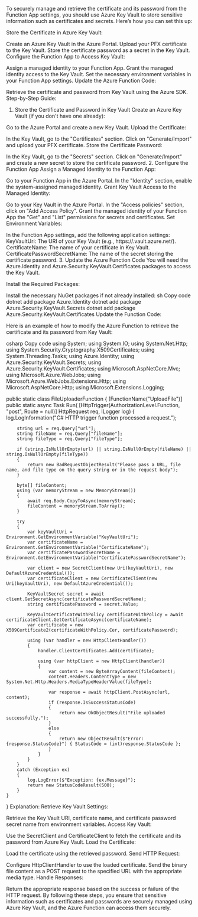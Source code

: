 To securely manage and retrieve the certificate and its password from the Function App settings, you should use Azure Key Vault to store sensitive information such as certificates and secrets. Here’s how you can set this up:

Store the Certificate in Azure Key Vault:

Create an Azure Key Vault in the Azure Portal.
Upload your PFX certificate to the Key Vault.
Store the certificate password as a secret in the Key Vault.
Configure the Function App to Access Key Vault:

Assign a managed identity to your Function App.
Grant the managed identity access to the Key Vault.
Set the necessary environment variables in your Function App settings.
Update the Azure Function Code:

Retrieve the certificate and password from Key Vault using the Azure SDK.
Step-by-Step Guide:
1. Store the Certificate and Password in Key Vault
Create an Azure Key Vault (if you don't have one already):

Go to the Azure Portal and create a new Key Vault.
Upload the Certificate:

In the Key Vault, go to the "Certificates" section.
Click on "Generate/Import" and upload your PFX certificate.
Store the Certificate Password:

In the Key Vault, go to the "Secrets" section.
Click on "Generate/Import" and create a new secret to store the certificate password.
2. Configure the Function App
Assign a Managed Identity to the Function App:

Go to your Function App in the Azure Portal.
In the "Identity" section, enable the system-assigned managed identity.
Grant Key Vault Access to the Managed Identity:

Go to your Key Vault in the Azure Portal.
In the "Access policies" section, click on "Add Access Policy".
Grant the managed identity of your Function App the "Get" and "List" permissions for secrets and certificates.
Set Environment Variables:

In the Function App settings, add the following application settings:
KeyVaultUri: The URI of your Key Vault (e.g., https://<your-keyvault-name>.vault.azure.net/).
CertificateName: The name of your certificate in Key Vault.
CertificatePasswordSecretName: The name of the secret storing the certificate password.
3. Update the Azure Function Code
You will need the Azure.Identity and Azure.Security.KeyVault.Certificates packages to access the Key Vault.

Install the Required Packages:

Install the necessary NuGet packages if not already installed:
sh
Copy code
dotnet add package Azure.Identity
dotnet add package Azure.Security.KeyVault.Secrets
dotnet add package Azure.Security.KeyVault.Certificates
Update the Function Code:

Here is an example of how to modify the Azure Function to retrieve the certificate and its password from Key Vault:

csharp
Copy code
using System;
using System.IO;
using System.Net.Http;
using System.Security.Cryptography.X509Certificates;
using System.Threading.Tasks;
using Azure.Identity;
using Azure.Security.KeyVault.Secrets;
using Azure.Security.KeyVault.Certificates;
using Microsoft.AspNetCore.Mvc;
using Microsoft.Azure.WebJobs;
using Microsoft.Azure.WebJobs.Extensions.Http;
using Microsoft.AspNetCore.Http;
using Microsoft.Extensions.Logging;

public static class FileUploaderFunction
{
    [FunctionName("UploadFile")]
    public static async Task<IActionResult> Run(
        [HttpTrigger(AuthorizationLevel.Function, "post", Route = null)] HttpRequest req,
        ILogger log)
    {
        log.LogInformation("C# HTTP trigger function processed a request.");

        string url = req.Query["url"];
        string fileName = req.Query["fileName"];
        string fileType = req.Query["fileType"];

        if (string.IsNullOrEmpty(url) || string.IsNullOrEmpty(fileName) || string.IsNullOrEmpty(fileType))
        {
            return new BadRequestObjectResult("Please pass a URL, file name, and file type on the query string or in the request body");
        }

        byte[] fileContent;
        using (var memoryStream = new MemoryStream())
        {
            await req.Body.CopyToAsync(memoryStream);
            fileContent = memoryStream.ToArray();
        }

        try
        {
            var keyVaultUri = Environment.GetEnvironmentVariable("KeyVaultUri");
            var certificateName = Environment.GetEnvironmentVariable("CertificateName");
            var certificatePasswordSecretName = Environment.GetEnvironmentVariable("CertificatePasswordSecretName");

            var client = new SecretClient(new Uri(keyVaultUri), new DefaultAzureCredential());
            var certificateClient = new CertificateClient(new Uri(keyVaultUri), new DefaultAzureCredential());

            KeyVaultSecret secret = await client.GetSecretAsync(certificatePasswordSecretName);
            string certificatePassword = secret.Value;

            KeyVaultCertificateWithPolicy certificateWithPolicy = await certificateClient.GetCertificateAsync(certificateName);
            var certificate = new X509Certificate2(certificateWithPolicy.Cer, certificatePassword);

            using (var handler = new HttpClientHandler())
            {
                handler.ClientCertificates.Add(certificate);

                using (var httpClient = new HttpClient(handler))
                {
                    var content = new ByteArrayContent(fileContent);
                    content.Headers.ContentType = new System.Net.Http.Headers.MediaTypeHeaderValue(fileType);

                    var response = await httpClient.PostAsync(url, content);
                    if (response.IsSuccessStatusCode)
                    {
                        return new OkObjectResult("File uploaded successfully.");
                    }
                    else
                    {
                        return new ObjectResult($"Error: {response.StatusCode}") { StatusCode = (int)response.StatusCode };
                    }
                }
            }
        }
        catch (Exception ex)
        {
            log.LogError($"Exception: {ex.Message}");
            return new StatusCodeResult(500);
        }
    }
}
Explanation:
Retrieve Key Vault Settings:

Retrieve the Key Vault URI, certificate name, and certificate password secret name from environment variables.
Access Key Vault:

Use the SecretClient and CertificateClient to fetch the certificate and its password from Azure Key Vault.
Load the Certificate:

Load the certificate using the retrieved password.
Send HTTP Request:

Configure HttpClientHandler to use the loaded certificate.
Send the binary file content as a POST request to the specified URL with the appropriate media type.
Handle Responses:

Return the appropriate response based on the success or failure of the HTTP request.
By following these steps, you ensure that sensitive information such as certificates and passwords are securely managed using Azure Key Vault, and the Azure Function can access them securely.
